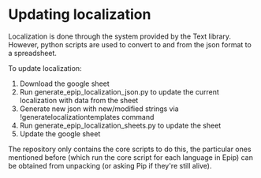 # Updating localization

Localization is done through the system provided by the Text library. However, python scripts are used to convert to and from the json format to a spreadsheet.

To update localization:

1. Download the google sheet
2. Run generate_epip_localization_json.py to update the current localization with data from the sheet
3. Generate new json with new/modified strings via !generatelocalizationtemplates command
4. Run generate_epip_localization_sheets.py to update the sheet
5. Update the google sheet

The repository only contains the core scripts to do this, the particular ones mentioned before (which run the core script for each language in Epip) can be obtained from unpacking (or asking Pip if they're still alive).